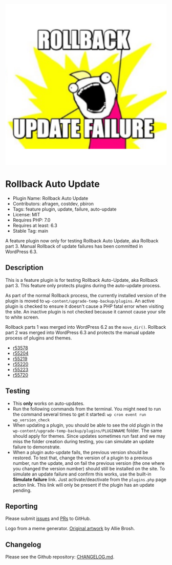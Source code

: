 ![Rollback Update Failure](./.wordpress-org/icon.svg)

# Rollback Auto Update

* Plugin Name: Rollback Auto Update
* Contributors: afragen, costdev, pbiron
* Tags: feature plugin, update, failure, auto-update
* License: MIT
* Requires PHP: 7.0
* Requires at least: 6.3
* Stable Tag: main

A feature plugin now only for testing Rollback Auto Update, aka Rollback part 3. Manual Rollback of update failures has been committed in WordPress 6.3.

## Description

This is a feature plugin is for testing Rollback Auto-Update, aka Rollback part 3. This feature only protects plugins during the auto-update process.

As part of the normal Rollback process, the currently installed version of the plugin is moved to `wp-content/upgrade-temp-backup/plugins`. An active plugin is checked to ensure it doesn't cause a PHP fatal error when visiting the site. An inactive plugin is not checked because it cannot cause your site to white screen.

Rollback parts 1 was merged into WordPress 6.2 as the `move_dir()`. Rollback part 2 was merged into WordPress 6.3 and protects the manual update process of plugins and themes.

* [r53578](https://core.trac.wordpress.org/changeset/53578) 
* [r55204](https://core.trac.wordpress.org/changeset/55204)
* [r55219](https://core.trac.wordpress.org/changeset/55219)
* [r55220](https://core.trac.wordpress.org/changeset/55220) 
* [r55223](https://core.trac.wordpress.org/changeset/55223)
* [r55720](https://core.trac.wordpress.org/changeset/55720)


## Testing
* This **only** works on auto-updates.
* Run the following commands from the terminal. You might need to run the command several times to get it started:
<code>wp cron event run wp_version_check</code>
* When updating a plugin, you should be able to see the old plugin in the `wp-content/upgrade-temp-backup/plugins/PLUGINNAME` folder. The same should apply for themes. Since updates sometimes run fast and we may miss the folder creation during testing, you can simulate an update failure to demonstrate.
* When a plugin auto-update fails, the previous version should be restored. To test that, change the version of a plugin to a previous number, run the update, and on fail the previous version (the one where you changed the version number) should still be installed on the site. To simulate an update failure and confirm this works, use the built-in **Simulate failure** link. Just activate/deactivate from the `plugins.php` page action link. This link will only be present if the plugin has an update pending.

## Reporting

Please submit [issues](https://github.com/afragen/rollback-update-failure/issues) and [PRs](https://github.com/afragen/rollback-update-failure/pulls) to GitHub.

Logo from a meme generator. [Original artwork](http://hyperboleandahalf.blogspot.com/2010/06/this-is-why-ill-never-be-adult.html) by Allie Brosh.

## Changelog

Please see the Github repository: [CHANGELOG.md](https://github.com/afragen/rollback-update-failure/blob/main/CHANGELOG.md).
